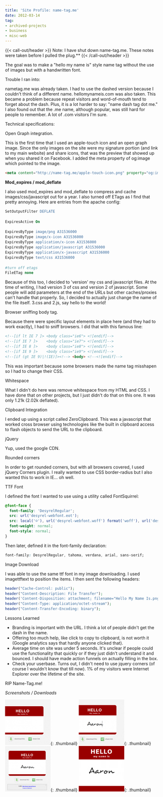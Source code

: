 ```yaml
---
title: 'Site Profile: name-tag.me'
date: 2012-03-14
tag:
- archived-projects
- business
- misc-web
---
```

{{< call-out/header >}}
Note: I have shut down name-tag.me.  These notes were taken before I pulled the plug.**
{{< /call-out/header >}}

The goal was to make a "hello my name is" style name tag without the use of images but with a handwritten font.  

<!--more-->

Trouble I ran into:

nametag.me was already taken.  I had to use the dashed version because I couldn't think of a different name.  hellomynameis.com was also taken.  This became a problem because repeat visitors and word-of-mouth tend to forget about the dash.  Plus, it is a lot harder to say: "name dash tag dot me."  I also found out that the .me name, although popular, was still hard for people to remember.  A lot of .com visitors I'm sure.

Technical specifications:

Open Graph integration.

This is the first time that I used an apple-touch icon and an open graph image.  Since the only images on the site were my signature portion (and link to my main website) and share icons, that was the preview that showed up when you shared it on Facebook.  I added the meta property of og:image which pointed to the image.

```html
<meta content="http://name-tag.me/apple-touch-icon.png" property="og:image">
```

**Mod_expires / mod_deflate**

I also used mod_expires and mod_deflate to compress and cache images/css/javascript out for a year.  I also turned off ETags as I find that pretty annoying.  Here are entries from the apache config:
    
```apache
SetOutputFilter DEFLATE

ExpiresActive On

ExpiresByType image/png A31536000
ExpiresByType image/x-icon A31536000
ExpiresByType application/x-icon A31536000
ExpiresByType application/javascript A31536000
ExpiresByType application/x-javascript A31536000
ExpiresByType text/css A31536000

#turn off etags
FileETag none
```
    
Because of this too, I decided to 'version' my css and javascript files.  At the time of writing, I had version 3 of css and version 2 of javascript.  Some people will add parameters at the end of the URLs but other caches/proxies can't handle that properly.  So, I decided to actually just change the name of the file itself.  3.css and 2.js, say hello to the world!

Browser sniffing body tag.  

Because there were specific layout elements in place here (and they had to work exactly), I had to sniff browsers.  I did that with this famous line:

```html
<!--[if lt IE 7 ]> <body class="ie6"> <![endif]-->
<!--[if IE 7 ]>    <body class="ie7"> <![endif]-->
<!--[if IE 8 ]>    <body class="ie8"> <![endif]-->
<!--[if IE 9 ]>    <body class="ie9"> <![endif]-->
<!--[if (gt IE 9)|!(IE)]><!--> <body> <!--<![endif]-->
```

This was important because some browsers made the name tag misshapen so I had to change their CSS.

Whitespace

What I didn't do here was remove whitespace from my HTML and CSS.  I have done that on other projects, but I just didn't do that on this one.  It was only 1.21k (2.02k deflated).

Clipboard Integration

I ended up using a script called ZeroClipboard.  This was a javascript that worked cross browser using technologies like the built in clipboard access to flash objects to send the URL to the clipboard.

jQuery

Yup, used the google CDN.

Rounded corners

In order to get rounded corners, but with all browsers covered, I used jQuery Corners plugin.  I really wanted to use CSS border-radius but I also wanted this to work in IE... oh well.

TTF Font

I defined the font I wanted to use using a utility called FontSquirrel:

```css
@font-face {
  font-family: 'DesyrelRegular';
  src: url('desyrel-webfont.eot');
  src: local('☺'), url('desyrel-webfont.woff') format('woff'), url('desyrel-webfont.ttf') format('truetype'), url('desyrel-webfont.svg#webfontOicIDNk6') format('svg');
  font-weight: normal;
  font-style: normal;
}
```
    
Then later, defined it in the font-family declaration:

```css
font-family: DesyrelRegular, tahoma, verdana, arial, sans-serif;
```

Image Download

I was able to use the same ttf font in my image downloading.  I used imagettftext to position the items.  I then sent the following headers:

```php
header("Cache-Control: public");
header("Content-Description: File Transfer");
header('Content-Disposition: attachment; filename="Hello My Name Is.png"');
header("Content-Type: application/octet-stream");
header("Content-Transfer-Encoding: binary");
```

Lessons Learned

- Branding is important with the URL.  I think a lot of people didn't get the dash in the name.
- Offering too much help, like click to copy to clipboard, is not worth it (Google analytics says that hardly anyone clicked that).
- Average time on site was under 5 seconds.  It's unclear if people could use the functionality that quickly or if they just didn't understand it and bounced.  I should have made action funnels on actually filling in the box.
- Check your userbase.  Turns out, I didn't need to use jquery corners (of course I wouldn't know that till now).  1% of my visitors were Internet Explorer over the lifetime of the site.

RIP Name-Tag.me!

_Screenshots / Downloads_

[![](/uploads/2012/Screenshot-at-2012-03-14-150408-150x150.png)](/uploads/2012/Screenshot-at-2012-03-14-150408.png){: .thumbnail}
[![](/uploads/2012/Screenshot-at-2012-03-14-150425-150x150.png)](/uploads/2012/Screenshot-at-2012-03-14-150425.png){: .thumbnail}
[![](/uploads/2012/Screenshot-at-2012-03-14-150450-150x150.png)](/uploads/2012/Screenshot-at-2012-03-14-150450.png){: .thumbnail}
[![](/uploads/2012/Hello-My-Name-Is-Aaron-150x150.png)](/uploads/2012/Hello-My-Name-Is-Aaron.png){: .thumbnail}
